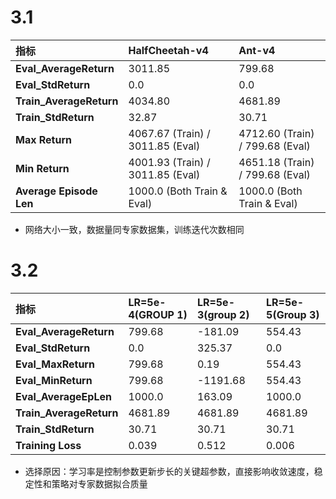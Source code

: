 # 3.1

| **指标**                | **HalfCheetah-v4**               | **Ant-v4**                      |
| :---------------------- | :------------------------------- | :------------------------------ |
| **Eval_AverageReturn**  | 3011.85                          | 799.68                          |
| **Eval_StdReturn**      | 0.0                              | 0.0                             |
| **Train_AverageReturn** | 4034.80                          | 4681.89                         |
| **Train_StdReturn**     | 32.87                            | 30.71                           |
| **Max Return**          | 4067.67 (Train) / 3011.85 (Eval) | 4712.60 (Train) / 799.68 (Eval) |
| **Min Return**          | 4001.93 (Train) / 3011.85 (Eval) | 4651.18 (Train) / 799.68 (Eval) |
| **Average Episode Len** | 1000.0 (Both Train & Eval)       | 1000.0 (Both Train & Eval)      |

* 网络大小一致，数据量同专家数据集，训练迭代次数相同

# 3.2

| **指标**                | **LR=5e-4(GROUP 1)** | **LR=5e-3(group 2)** | **LR=5e-5(Group 3)** |
| :---------------------- | :------------------- | :------------------- | :------------------- |
| **Eval_AverageReturn**  | 799.68               | -181.09              | 554.43               |
| **Eval_StdReturn**      | 0.0                  | 325.37               | 0.0                  |
| **Eval_MaxReturn**      | 799.68               | 0.19                 | 554.43               |
| **Eval_MinReturn**      | 799.68               | -1191.68             | 554.43               |
| **Eval_AverageEpLen**   | 1000.0               | 163.09               | 1000.0               |
| **Train_AverageReturn** | 4681.89              | 4681.89              | 4681.89              |
| **Train_StdReturn**     | 30.71                | 30.71                | 30.71                |
| **Training Loss**       | 0.039                | 0.512                | 0.006                |

* 选择原因：学习率是控制参数更新步长的关键超参数，直接影响收敛速度，稳定性和策略对专家数据拟合质量

  